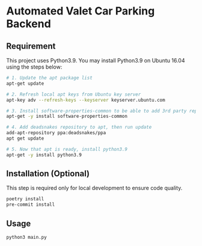 # Automated Valet Car Parking Backend

## Requirement

This project uses Python3.9. You may install Python3.9 on Ubuntu 16.04 using the steps below:

```sh
# 1. Update the apt package list
apt-get update

# 2. Refresh local apt keys from Ubuntu key server
apt-key adv --refresh-keys --keyserver keyserver.ubuntu.com

# 3. Install software-properties-common to be able to add 3rd party repositories to apt
apt-get -y install software-properties-common

# 4. Add deadsnakes repository to apt, then run update
add-apt-repository ppa:deadsnakes/ppa
apt get update

# 5. Now that apt is ready, install python3.9
apt-get -y install python3.9
```

## Installation (Optional)

This step is required only for local development to ensure code quality.

```sh
poetry install
pre-commit install
```

## Usage

```sh
python3 main.py
```
